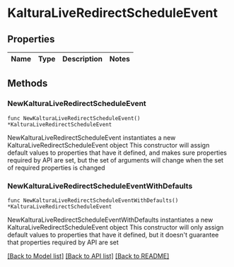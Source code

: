# KalturaLiveRedirectScheduleEvent

## Properties

Name | Type | Description | Notes
------------ | ------------- | ------------- | -------------

## Methods

### NewKalturaLiveRedirectScheduleEvent

`func NewKalturaLiveRedirectScheduleEvent() *KalturaLiveRedirectScheduleEvent`

NewKalturaLiveRedirectScheduleEvent instantiates a new KalturaLiveRedirectScheduleEvent object
This constructor will assign default values to properties that have it defined,
and makes sure properties required by API are set, but the set of arguments
will change when the set of required properties is changed

### NewKalturaLiveRedirectScheduleEventWithDefaults

`func NewKalturaLiveRedirectScheduleEventWithDefaults() *KalturaLiveRedirectScheduleEvent`

NewKalturaLiveRedirectScheduleEventWithDefaults instantiates a new KalturaLiveRedirectScheduleEvent object
This constructor will only assign default values to properties that have it defined,
but it doesn't guarantee that properties required by API are set


[[Back to Model list]](../README.md#documentation-for-models) [[Back to API list]](../README.md#documentation-for-api-endpoints) [[Back to README]](../README.md)


